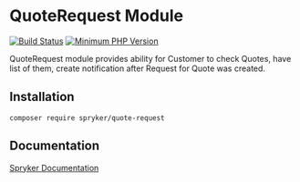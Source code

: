 # QuoteRequest Module
[![Build Status](https://travis-ci.org/spryker/quote-request.svg)](https://travis-ci.org/spryker/quote-request)
[![Minimum PHP Version](https://img.shields.io/badge/php-%3E%3D%207.3-8892BF.svg)](https://php.net/)

QuoteRequest module provides ability for Customer to check Quotes,
have list of them, create notification after Request for Quote was created.

## Installation

```
composer require spryker/quote-request
```

## Documentation

[Spryker Documentation](https://academy.spryker.com/developing_with_spryker/module_guide/modules.html)
